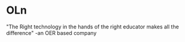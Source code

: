 # OLn 
"The Right technology in the hands of the right educator makes all the difference"
-an OER based company
